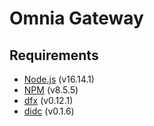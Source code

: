 # Omnia Gateway

## Requirements

- [Node.js](https://nodejs.org/) (v16.14.1)
- [NPM](https://www.npmjs.com/) (v8.5.5)
- [dfx](https://internetcomputer.org/docs/current/developer-docs/build/install-upgrade-remove) (v0.12.1)
- [didc](https://github.com/dfinity/candid/tree/master/tools/didc) (v0.1.6)
